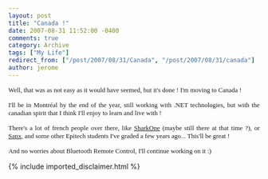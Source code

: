 ```yaml
---
layout: post
title: "Canada !"
date: 2007-08-31 11:52:00 -0400
comments: true
category: Archive
tags: ["My Life"]
redirect_from: ["/post/2007/08/31/Canada", "/post/2007/08/31/canada"]
author: jerome
---
```

<!-- more -->
<p align="justify">
<font face="Verdana" size="2">Well, that was as not easy as it would have seemed, but it&#39;s done ! I&#39;m moving to Canada !</font> 
</p>
<p align="justify">
<font face="Verdana" size="2">I&#39;ll be in Montr&eacute;al by the end of the year, still working&nbsp;with&nbsp;.NET technologies, but with the canadian spirit that I think I&#39;ll enjoy to learn and live with ! </font>
</p>
<p align="justify">
<font face="Verdana" size="2">There&#39;s a lot of french people over there, like <a href="http://www.virb.com/sharkone">SharkOne</a>&nbsp;(maybe still there at that time&nbsp;?), or <a href="http://www.fxteam.net/">Sanx</a>, and some other Epitech students I&#39;ve graded a few years ago... This&#39;ll be great !</font> 
</p>
<p align="justify">
<font face="Verdana" size="2">And no worries about Bluetooth Remote Control, I&#39;ll continue working on it :)</font> 
</p>

{% include imported_disclaimer.html %}
